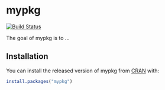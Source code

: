
<!-- README.md is generated from README.Rmd. Please edit that file -->
mypkg
=====

[![Build Status](https://travis-ci.org/olivenbert/mypkg.svg?branch=master)](https://travis-ci.org/olivenbert/mypkg)

The goal of mypkg is to ...

Installation
------------

You can install the released version of mypkg from [CRAN](https://CRAN.R-project.org) with:

``` r
install.packages("mypkg")
```
